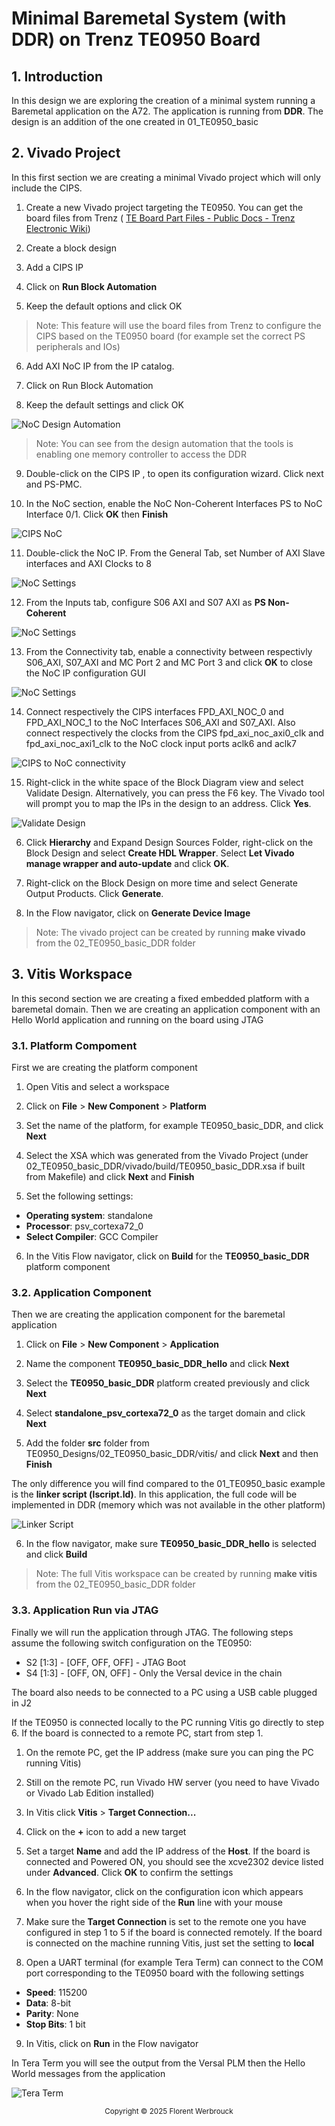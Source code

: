 # Minimal Baremetal System (with DDR) on Trenz TE0950 Board

## 1. Introduction
In this design we are exploring the creation of a minimal system running a Baremetal application on the A72. The application is running from **DDR**.
The design is an addition of the one created in 01_TE0950_basic

## 2. Vivado Project
In this first section we are creating a minimal Vivado project which will only include the CIPS.

1. Create a new Vivado project targeting the TE0950. You can get the board files from Trenz ( [TE Board Part Files - Public Docs - Trenz Electronic Wiki](https://wiki.trenz-electronic.de/display/PD/TE+Board+Part+Files))

2. Create a block design

3. Add a CIPS IP

4. Click on **Run Block Automation**

5. Keep the default options and click OK

> Note: This feature will use the board files from Trenz to configure the CIPS based on the TE0950 board (for example set the correct PS peripherals and IOs)

6. Add AXI NoC IP from the IP catalog.

7. Click on Run Block Automation

8. Keep the default settings and click OK

![NoC Design Automation](./img/2025.1_NoC_Design_automation.jpg)

> Note: You can see from the design automation that the tools is enabling one memory controller to access the DDR

9. Double-click on the CIPS IP , to open its configuration wizard. Click next and PS-PMC.

10. In the NoC section, enable the NoC Non-Coherent Interfaces PS to NoC Interface 0/1. Click **OK** then **Finish**

![CIPS NoC](./img/2025.1_NoC_settings.jpg)

11. Double-click the NoC IP. From the General Tab, set Number of AXI Slave interfaces and AXI Clocks to 8

![NoC Settings](img/2025.1_NoC_settings_2.jpg)

12. From the Inputs tab, configure S06 AXI and S07 AXI as **PS Non-Coherent**

![NoC Settings](img/2025.1_NoC_settings_3.jpg)

13. From the Connectivity tab, enable a connectivity between respectivly S06_AXI, S07_AXI and MC Port 2 and MC Port 3 and click **OK** to close the NoC IP configuration GUI

![NoC Settings](img/2025.1_NoC_settings_4.jpg)

14. Connect respectively the CIPS interfaces FPD_AXI_NOC_0 and FPD_AXI_NOC_1 to the NoC Interfaces S06_AXI and S07_AXI. Also connect respectively the clocks from the CIPS fpd_axi_noc_axi0_clk and fpd_axi_noc_axi1_clk to the NoC clock input ports aclk6 and aclk7

![CIPS to NoC connectivity](img/2025.1_CIPS_to_NoC.jpg)

15. Right-click in the white space of the Block Diagram view and select Validate Design. Alternatively, you can press the F6 key. The Vivado tool will prompt you to map the IPs in the design to an address. Click **Yes**.

![Validate Design](img/2025.1_BD_validate.jpg)

6. Click **Hierarchy** and Expand Design Sources Folder, right-click on the Block Design and select **Create HDL Wrapper**. Select **Let Vivado manage wrapper and auto-update** and click **OK**.

7. Right-click on the Block Design on more time and select Generate Output Products. Click **Generate**.

8. In the Flow navigator, click on **Generate Device Image**

> Note: The vivado project can be created by running **make vivado** from the 02_TE0950_basic_DDR folder

## 3. Vitis Workspace
In this second section we are creating a fixed embedded platform with a baremetal domain. Then we are creating an application component with an Hello World application and running on the board using JTAG

### 3.1. Platform Compoment
First we are creating the platform component

1. Open Vitis and select a workspace

2. Click on **File** > **New Component** > **Platform**

3. Set the name of the platform, for example TE0950_basic_DDR, and click **Next**

4. Select the XSA which was generated from the Vivado Project (under 02_TE0950_basic_DDR/vivado/build/TE0950_basic_DDR.xsa if built from Makefile) and click **Next** and **Finish**

5. Set the following settings:
- **Operating system**: standalone
- **Processor**: psv_cortexa72_0
- **Select Compiler**: GCC Compiler

6. In the Vitis Flow navigator, click on **Build** for the **TE0950_basic_DDR** platform component

### 3.2. Application Component
Then we are creating the application component for the baremetal application

1. Click on **File** > **New Component** > **Application**

2. Name the component **TE0950_basic_DDR_hello** and click **Next**

3. Select the **TE0950_basic_DDR** platform created previously and click **Next**

4.  Select **standalone_psv_cortexa72_0** as the target domain and click **Next**

5. Add the folder **src** folder from TE0950_Designs/02_TE0950_basic_DDR/vitis/ and click **Next** and then **Finish**

The only difference you will find compared to the 01_TE0950_basic example is the **linker script (lscript.ld)**. In this application, the full code will be implemented in DDR (memory which was not available in the other platform)

![Linker Script](img/2025.1_linker_script.jpg)

6. In the flow navigator, make sure **TE0950_basic_DDR_hello** is selected and click **Build**

> Note: The full Vitis workspace can be created by running **make vitis** from the 02_TE0950_basic_DDR folder

### 3.3. Application Run via JTAG
Finally we will run the application through JTAG. The following steps assume the following switch configuration on the TE0950:
- S2 [1:3] - [OFF, OFF, OFF] - JTAG Boot
- S4 [1:3] - [OFF, ON, OFF] - Only the Versal device in the chain

The board also needs to be connected to a PC using a USB cable plugged in J2

If the TE0950 is connected locally to the PC running Vitis go directly to step 6. If the board is connected to a remote PC, start from step 1.

1. On the remote PC, get the IP address (make sure you can ping the PC running Vitis)

2. Still on the remote PC, run Vivado HW server (you need to have Vivado or Vivado Lab Edition installed)

3. In Vitis click **Vitis** > **Target Connection...**

4. Click on the **+** icon to add a new target

5. Set a target **Name** and add the IP address of the **Host**. If the board is connected and Powered ON, you should see the xcve2302 device listed under **Advanced**. Click **OK** to confirm the settings

6. In the flow navigator, click on the configuration icon which appears when you hover the right side of the **Run** line with your mouse

7. Make sure the **Target Connection** is set to the remote one you have configured in step 1 to 5 if the board is connected remotely. If the board is connected on the machine running Vitis, just set the setting to **local**

8. Open a UART terminal (for example Tera Term) can connect to the COM port corresponding to the TE0950 board with the following settings
- **Speed**: 115200
- **Data**: 8-bit
- **Parity**: None
- **Stop Bits**: 1 bit

9. In Vitis, click on **Run** in the Flow navigator

In Tera Term you will see the output from the Versal PLM then the Hello World messages from the application

![Tera Term](./img/2025.1_Tera_Term.jpg)


<p class="sphinxhide" align="center"><sub>Copyright © 2025 Florent Werbrouck</sub></p>
